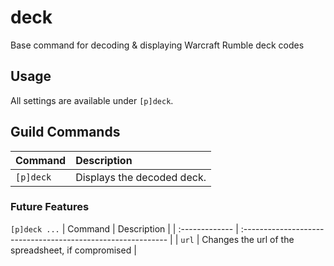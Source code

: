 # deck
Base command for decoding & displaying Warcraft Rumble deck codes

## Usage
All settings are available under `[p]deck`.

## Guild Commands
| Command        | Description                                                  |
| :------------- | :----------------------------------------------------------- |
| `[p]deck`   | Displays the decoded deck.         |  

### Future Features
`[p]deck ...`
| Command        | Description                                                  |
| :------------- | :----------------------------------------------------------- |
| `url`          | Changes the url of the spreadsheet, if compromised           |
